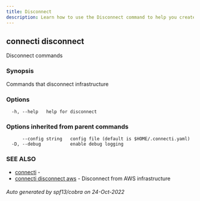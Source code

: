 ```yaml
---
title: Disconnect
description: Learn how to use the Disconnect command to help you create, manage, and destroy private subnet connections.
---
```

## connecti disconnect

Disconnect commands

### Synopsis

Commands that disconnect infrastructure

### Options

```
  -h, --help   help for disconnect
```

### Options inherited from parent commands

```
      --config string   config file (default is $HOME/.connecti.yaml)
  -D, --debug           enable debug logging
```

### SEE ALSO

* [connecti](/docs/connecti)	 - 
* [connecti disconnect aws](/docs/disconnect-aws)	 - Disconnect from AWS infrastructure

###### Auto generated by spf13/cobra on 24-Oct-2022
